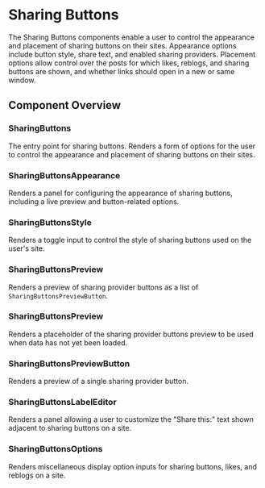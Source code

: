 # Sharing Buttons

The Sharing Buttons components enable a user to control the appearance and placement of sharing buttons on their sites. Appearance options include button style, share text, and enabled sharing providers. Placement options allow control over the posts for which likes, reblogs, and sharing buttons are shown, and whether links should open in a new or same window.

## Component Overview

### SharingButtons

The entry point for sharing buttons. Renders a form of options for the user to control the appearance and placement of sharing buttons on their sites.

### SharingButtonsAppearance

Renders a panel for configuring the appearance of sharing buttons, including a live preview and button-related options.

### SharingButtonsStyle

Renders a toggle input to control the style of sharing buttons used on the user's site.

### SharingButtonsPreview

Renders a preview of sharing provider buttons as a list of `SharingButtonsPreviewButton`.

### SharingButtonsPreview

Renders a placeholder of the sharing provider buttons preview to be used when data has not yet been loaded.

### SharingButtonsPreviewButton

Renders a preview of a single sharing provider button.

### SharingButtonsLabelEditor

Renders a panel allowing a user to customize the "Share this:" text shown adjacent to sharing buttons on a site.

### SharingButtonsOptions

Renders miscellaneous display option inputs for sharing buttons, likes, and reblogs on a site.
